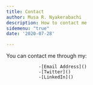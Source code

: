 ```yaml
---
title: Contact
author: Musa R. Nyakerabachi
description: How to contact me
sidemenu: "true"
date: '2020-07-28'

---
```


You can contact me through my:
 
				-[Email Address]()
				-[Twitter]()
				-[LinkedIn]()